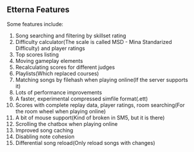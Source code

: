 <a name="features" />

##  Etterna Features

Some features include:
1. Song searching and filtering by skillset rating
1. Difficulty calculator(The scale is called MSD - Mina Standarized Difficulty) and player ratings
1. Top scores listing
1. Moving gameplay elements
1. Recalculating scores for different judges
1. Playlists(Which replaced courses)
1. Matching songs by filehash when playing online(If the server supports it)
1. Lots of performance improvements
1. A faster, experimental compressed simfile format(.ett)
1. Scores with complete replay data, player ratings, room searching(For the room wheel when playing online)
1. A bit of mouse support(Kind of broken in SM5, but it is there)
1. Scrolling the chatbox when playing online
1. Improved song caching
1. Disabling note cohesion
1. Differential song reload(Only reload songs with changes)
